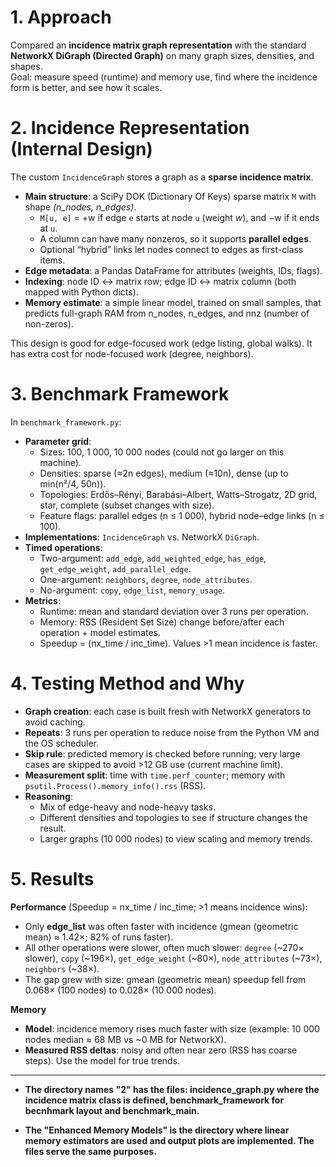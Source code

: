 # 1. Approach

Compared an **incidence matrix graph representation** with the standard **NetworkX DiGraph (Directed Graph)** on many graph sizes, densities, and shapes.  
Goal: measure speed (runtime) and memory use, find where the incidence form is better, and see how it scales.

# 2. Incidence Representation (Internal Design)

The custom `IncidenceGraph` stores a graph as a **sparse incidence matrix**.
- **Main structure**: a SciPy DOK (Dictionary Of Keys) sparse matrix `M` with shape _(n_nodes, n_edges)_.
    - `M[u, e]` = +w if edge `e` starts at node `u` (weight _w_), and −w if it ends at `u`.
    - A column can have many nonzeros, so it supports **parallel edges**.
    - Optional “hybrid” links let nodes connect to edges as first-class items.
- **Edge metadata**: a Pandas DataFrame for attributes (weights, IDs, flags).
- **Indexing**: node ID ↔ matrix row; edge ID ↔ matrix column (both mapped with Python dicts).
- **Memory estimate**: a simple linear model, trained on small samples, that predicts full-graph RAM from n_nodes, n_edges, and nnz (number of non-zeros).

This design is good for edge-focused work (edge listing, global walks). It has extra cost for node-focused work (degree, neighbors).

# 3. Benchmark Framework

In `benchmark_framework.py`:
- **Parameter grid**:
    - Sizes: 100, 1 000, 10 000 nodes (could not go larger on this machine).
    - Densities: sparse (≈2n edges), medium (≈10n), dense (up to min(n²/4, 50n)).
    - Topologies: Erdős–Rényi, Barabási–Albert, Watts–Strogatz, 2D grid, star, complete (subset changes with size).
    - Feature flags: parallel edges (n ≤ 1 000), hybrid node–edge links (n ≤ 100).
- **Implementations**: `IncidenceGraph` vs. NetworkX `DiGraph`.
- **Timed operations**:
    - Two-argument: `add_edge`, `add_weighted_edge`, `has_edge`, `get_edge_weight`, `add_parallel_edge`.
    - One-argument: `neighbors`, `degree`, `node_attributes`.
    - No-argument: `copy`, `edge_list`, `memory_usage`.
- **Metrics**:
    - Runtime: mean and standard deviation over 3 runs per operation.
    - Memory: RSS (Resident Set Size) change before/after each operation + model estimates.
    - Speedup = (nx_time / inc_time). Values >1 mean incidence is faster.

# 4. Testing Method and Why

- **Graph creation**: each case is built fresh with NetworkX generators to avoid caching.
- **Repeats**: 3 runs per operation to reduce noise from the Python VM and the OS scheduler.
- **Skip rule**: predicted memory is checked before running; very large cases are skipped to avoid >12 GB use  (current machine limit).
- **Measurement split**: time with `time.perf_counter`; memory with `psutil.Process().memory_info().rss` (RSS).
- **Reasoning**:
    - Mix of edge-heavy and node-heavy tasks.
    - Different densities and topologies to see if structure changes the result.
    - Larger graphs (10 000 nodes) to view scaling and memory trends.

# 5. Results
**Performance** (Speedup = nx_time / inc_time; >1 means incidence wins):
- Only **edge_list** was often faster with incidence (gmean (geometric mean) ≈ 1.42×; 82% of runs faster).
- All other operations were slower, often much slower: `degree` (~270× slower), `copy` (~196×), `get_edge_weight` (~80×), `node_attributes` (~73×), `neighbors` (~38×).
- The gap grew with size: gmean (geometric mean) speedup fell from 0.068× (100 nodes) to 0.028× (10 000 nodes).

**Memory**
- **Model**: incidence memory rises much faster with size (example: 10 000 nodes median ≈ 68 MB vs ~0 MB for NetworkX).
- **Measured RSS deltas**: noisy and often near zero (RSS has coarse steps). Use the model for true trends.

---

- **The directory names "2" has the files: incidence_graph.py where the incidence matrix class is defined, benchmark_framework for becnhmark layout and benchmark_main.**

- **The "Enhanced Memory Models" is the directory where linear memory estimators are used and output plots are implemented. The files serve the same purposes.**
